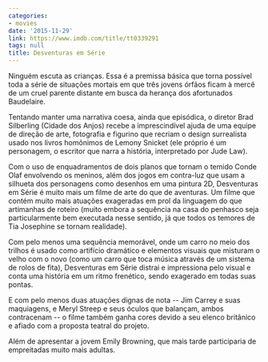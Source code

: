 ```yaml
---
categories:
- movies
date: '2015-11-29'
link: https://www.imdb.com/title/tt0339291
tags: null
title: Desventuras em Série
---
```


Ninguém escuta as crianças. Essa é a premissa básica que torna possível toda a série de situações mortais em que três jovens órfãos ficam à mercê de um cruel parente distante em busca da herança dos afortunados Baudelaire.

Tentando manter uma narrativa coesa, ainda que episódica, o diretor Brad Silberling (Cidade dos Anjos) recebe a imprescindível ajuda de uma equipe de direção de arte, fotografia e figurino que recriam o design surrealista usado nos livros homônimos de Lemony Snicket (ele próprio é um personagem, o escritor que narra a história, interpretado por Jude Law).

Com o uso de enquadramentos de dois planos que tornam o temido Conde Olaf envolvendo os meninos, além dos jogos em contra-luz que usam a silhueta dos personagens como desenhos em uma pintura 2D, Desventuras em Série é muito mais um filme de arte do que de aventuras. Um filme que contém muito mais atuações exageradas em prol da linguagem do que artimanhas de roteiro (muito embora a sequência na casa do penhasco seja particularmente bem executada nesse sentido, já que todos os temores de Tia Josephine se tornam realidade).

Com pelo menos uma sequência memorável, onde um carro no meio dos trilhos é usado como artifício dramático e elementos visuais que misturam o velho com o novo (como um carro que toca música através de um sistema de rolos de fita), Desventuras em Série distrai e impressiona pelo visual e conta uma história em um ritmo frenético, sendo exagerado em todas suas pontas.

E com pelo menos duas atuações dignas de nota -- Jim Carrey e suas maquiagens, e Meryl Streep e seus óculos que balançam, ambos contracenam -- o filme também ganha cores devido a seu elenco britânico e afiado com a proposta teatral do projeto.

Além de apresentar a jovem Emily Browning, que mais tarde participaria de empreitadas muito mais adultas.
